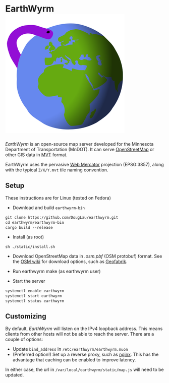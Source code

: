 # EarthWyrm ![Logo](../earthwyrm.svg)

*EarthWyrm* is an open-source map server developed for the Minnesota Department
of Transportation (MnDOT).  It can serve [OpenStreetMap] or other GIS data in
[MVT] format.

EarthWyrm uses the pervasive [Web Mercator] projection (EPSG:3857), along with
the typical `Z/X/Y.mvt` tile naming convention.

## Setup

These instructions are for Linux (tested on Fedora)

* Download and build `earthwyrm-bin`
```
git clone https://github.com/DougLau/earthwyrm.git
cd earthwyrm/earthwyrm-bin
cargo build --release
```

* Install (as root)
```
sh ./static/install.sh
```

* Download OpenStreetMap data in _.osm.pbf_ (OSM protobuf) format.  See the
  [OSM wiki] for download options, such as [Geofabrik].

* Run earthwyrm make (as earthwyrm user)

* Start the server
```
systemctl enable earthwyrm
systemctl start earthwyrm
systemctl status earthwyrm
```

## Customizing

By default, *EarthWyrm* will listen on the IPv4 loopback address.  This means
clients from other hosts will not be able to reach the server.  There are a
couple of options:

* Update `bind_address` in `/etc/earthwyrm/earthwyrm.muon`
* (Preferred option!)  Set up a reverse proxy, such as [nginx].  This has the
  advantage that caching can be enabled to improve latency.

In either case, the url in `/var/local/earthwyrm/static/map.js` will need to be
updated.


[Geofabrik]: http://download.geofabrik.de/
[MVT]: https://github.com/mapbox/vector-tile-spec
[nginx]: https://nginx.org/en/
[OpenStreetMap]: https://www.openstreetmap.org/about
[OSM wiki]: https://wiki.openstreetmap.org/wiki/Downloading_data
[Web Mercator]: https://en.wikipedia.org/wiki/Web_Mercator_projection
